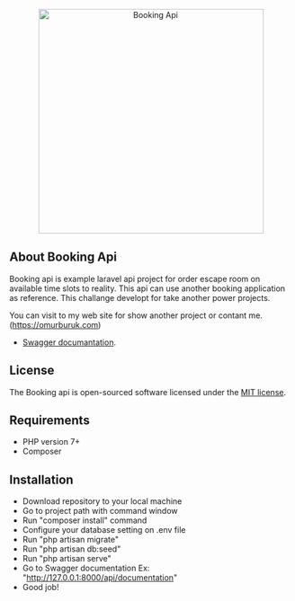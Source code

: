 <p align="center"><a href="https://omurburuk.com" target="_blank"><img src="https://r-xx.bstatic.com/xdata/images/xphoto/263x210/45450084.jpeg?k=f8c2954e867a1dd4b479909c49528531dcfb676d8fbc0d60f51d7b51bb32d1d9&o=" width="400" alt="Booking Api"></a></p>
 

## About Booking Api

Booking api is example laravel api project for order escape room on available time slots to reality. This api can use another booking application as reference.  This challange developt for take another power projects.

You can visit to my web site for show another project or contant me. (https://omurburuk.com)
 
- [Swagger documantation](https://laravel.com/docs/routing).
  
## License

The Booking api is open-sourced software licensed under the [MIT license](https://opensource.org/licenses/MIT).

## Requirements
* PHP version 7+
* Composer  


## Installation

* Download repository to your local machine
* Go to project path with command window
* Run "composer install" command 
* Configure your database setting on .env file
* Run "php artisan migrate"
* Run "php artisan db:seed"
* Run "php artisan serve"
* Go to Swagger documentation Ex: "http://127.0.0.1:8000/api/documentation"
* Good job!
